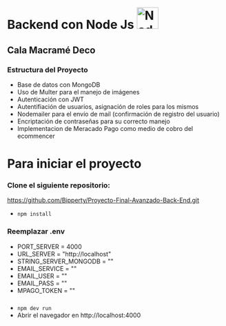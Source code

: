 # Backend con Node Js <img src="https://encrypted-tbn0.gstatic.com/images?q=tbn:ANd9GcSu7F6icNjq7PM_cwc7tqcHX1SoMjU9gTxSq2QGlQ2wZl2xlirMMTOYULAqFNN4VH6ikIA&usqp=CAU" alt="NodeJs" style="width:50px"/>

## Cala Macramé Deco

### Estructura del Proyecto

- Base de datos con MongoDB
- Uso de Multer para el manejo de imágenes
- Autenticación con JWT
- Autentifiación de usuarios, asignación de roles para los mismos
- Nodemailer para el envío de mail (confirmación de registro del usuario)
- Encriptación de contraseñas para su correcto manejo
- Implementacion de Meracado Pago como medio de cobro del ecommencer

# Para iniciar el proyecto

### Clone el siguiente repositorio:

https://github.com/Bipperty/Proyecto-Final-Avanzado-Back-End.git

- `npm install`

### Reemplazar .env

- PORT_SERVER = 4000
- URL_SERVER = "http://localhost"
- STRING_SERVER_MONGODB = ""
- EMAIL_SERVICE = ""
- EMAIL_USER = ""
- EMAIL_PASS = ""
- MPAGO_TOKEN = ""

###

- `npm dev run`
- Abrir el navegador en http://localhost:4000
